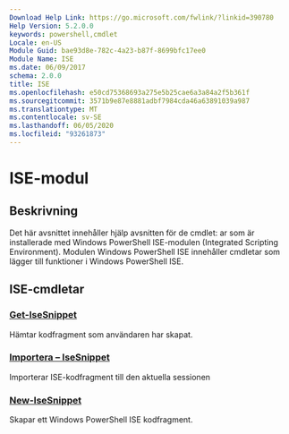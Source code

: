 ```yaml
---
Download Help Link: https://go.microsoft.com/fwlink/?linkid=390780
Help Version: 5.2.0.0
keywords: powershell,cmdlet
Locale: en-US
Module Guid: bae93d8e-782c-4a23-b87f-8699bfc17ee0
Module Name: ISE
ms.date: 06/09/2017
schema: 2.0.0
title: ISE
ms.openlocfilehash: e50cd75368693a275e5b25cae6a3a84a2f5b361f
ms.sourcegitcommit: 3571b9e87e8881adbf7984cda46a63891039a987
ms.translationtype: MT
ms.contentlocale: sv-SE
ms.lasthandoff: 06/05/2020
ms.locfileid: "93261873"
---
```

# ISE-modul

## Beskrivning

Det här avsnittet innehåller hjälp avsnitten för de cmdlet: ar som är installerade med Windows PowerShell ISE-modulen (Integrated Scripting Environment). Modulen Windows PowerShell ISE innehåller cmdletar som lägger till funktioner i Windows PowerShell ISE.

## ISE-cmdletar

### [Get-IseSnippet](Get-IseSnippet.md)
Hämtar kodfragment som användaren har skapat.

### [Importera – IseSnippet](Import-IseSnippet.md)
Importerar ISE-kodfragment till den aktuella sessionen

### [New-IseSnippet](New-IseSnippet.md)
Skapar ett Windows PowerShell ISE kodfragment.
